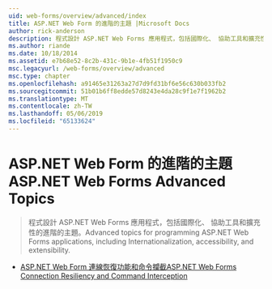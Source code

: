 ```yaml
---
uid: web-forms/overview/advanced/index
title: ASP.NET Web Form 的進階的主題 |Microsoft Docs
author: rick-anderson
description: 程式設計 ASP.NET Web Forms 應用程式，包括國際化、 協助工具和擴充性的進階的主題。
ms.author: riande
ms.date: 10/18/2014
ms.assetid: e7b68e52-8c2b-431c-9b1e-4fb51f1950c9
msc.legacyurl: /web-forms/overview/advanced
msc.type: chapter
ms.openlocfilehash: a91465e31263a27d7d9fd31bf6e56c630b033fb2
ms.sourcegitcommit: 51b01b6ff8edde57d8243e4da28c9f1e7f1962b2
ms.translationtype: MT
ms.contentlocale: zh-TW
ms.lasthandoff: 05/06/2019
ms.locfileid: "65133624"
---
```

# <a name="aspnet-web-forms-advanced-topics"></a><span data-ttu-id="7e619-103">ASP.NET Web Form 的進階的主題</span><span class="sxs-lookup"><span data-stu-id="7e619-103">ASP.NET Web Forms Advanced Topics</span></span>

> <span data-ttu-id="7e619-104">程式設計 ASP.NET Web Forms 應用程式，包括國際化、 協助工具和擴充性的進階的主題。</span><span class="sxs-lookup"><span data-stu-id="7e619-104">Advanced topics for programming ASP.NET Web Forms applications, including Internationalization, accessibility, and extensibility.</span></span>

- [<span data-ttu-id="7e619-105">ASP.NET Web Form 連線恢復功能和命令攔截</span><span class="sxs-lookup"><span data-stu-id="7e619-105">ASP.NET Web Forms Connection Resiliency and Command Interception</span></span>](aspnet-web-forms-connection-resiliency-and-command-interception.md)
